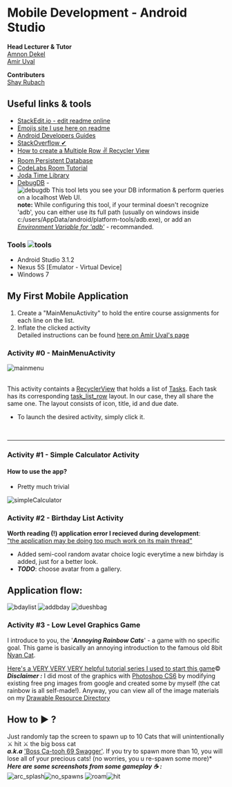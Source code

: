 

  
Mobile Development - Android Studio
==

**Head Lecturer & Tutor** </br>
[Amnon Dekel](https://scholar.google.com/citations?user=5lTmLKsAAAAJ&hl=en)</br>
[Amir Uval](https://github.com/auval)

**Contributers** </br>
[Shay Rubach](https://github.com/ShayRubach)</br>


## Useful links & tools
- [StackEdit.io - edit readme online](https://stackedit.io/app#)
- [Emojis site I use here on readme](https://getemoji.com/)
- [Android Developers Guides](https://developer.android.com)
- [StackOverflow ✔](https://stackoverflow.com)
- [How to create a Multiple Row ✌️ Recycler View  ](http://www.coderconsole.com/2015/10/android-multiple-row-layout-using.html)
- [Room Persistent Database]()
- [CodeLabs Room Tutorial](https://codelabs.developers.google.com/codelabs/android-persistence/#0)
- [Joda Time Library](http://www.joda.org/joda-time/)
- [DebugDB](https://github.com/amitshekhariitbhu/Android-Debug-Database) - <br>![debugdb](https://user-images.githubusercontent.com/21342315/39724491-35e01d1a-5249-11e8-92f2-2fa571ad088e.png)
This tool lets you see your DB information & perform queries on a localhost Web UI. <br>**note:** While configuring this tool, if your terminal doesn't recognize 'adb', you can either use its full path (usually on windows inside c:/users/AppData/android/platform-tools/adb.exe), or add an [_Environment Variable for 'adb'_](https://lifehacker.com/the-easiest-way-to-install-androids-adb-and-fastboot-to-1586992378) - recommanded.

### Tools ![tools](https://user-images.githubusercontent.com/21342315/39400544-98a9ba32-4b32-11e8-8e17-10e5a6d16df8.png)
  
- Android Studio 3.1.2
- Nexus 5S [Emulator - Virtual Device]
- Windows 7

## My First Mobile Application

1. Create a "MainMenuActivity" to hold the entire course assignments for each line on the list.
2. Inflate the clicked activity <br>
Detailed instructions can be found [here on Amir Uval's page](https://github.com/auval/AndroidWorkshop)

### Activity #0 - MainMenuActivity

![mainmenu](https://user-images.githubusercontent.com/21342315/40260725-7e71c70c-5afc-11e8-9008-f48e91613544.png)
 
<br/>This activity containts a [RecyclerView](https://developer.android.com/guide/topics/ui/layout/recyclerview) that holds a list of [Tasks](https://github.com/ShayRubach/MobileDevelopment/blob/master/app/src/main/java/com/pwnz/www/mobileapplicaiton/model/Task.java). Each task has its corresponding [task_list_row](https://github.com/ShayRubach/MobileDevelopment/blob/master/app/src/main/res/layout/task_list_row.xml) layout. In our case, they all share the same one. The layout consists of icon, title, id and due date.
- To launch the desired activity, simply click it.
<br/>

---

### Activity #1 - Simple Calculator Activity

#### How to use the app? <br/>
- Pretty much trivial


![simpleCalculator](https://user-images.githubusercontent.com/21342315/39399139-d02e471c-4b18-11e8-832e-2163dd254dc3.png)


### Activity #2 - Birthday List Activity
**Worth reading (!) application error I recieved during development**:<br>  ["the application may be doing too much work on its main thread"](https://stackoverflow.com/questions/14678593/the-application-may-be-doing-too-much-work-on-its-main-thread) 


- Added semi-cool random avatar choice logic everytime a new birhday is added, just for a better look.
- _**TODO**_: choose avatar from a gallery. <br>

Application flow:
---
![bdaylist](https://user-images.githubusercontent.com/21342315/39721545-30e8220c-5240-11e8-94ff-cd2de356f2bc.png) ![addbday](https://user-images.githubusercontent.com/21342315/39721504-0ee39f38-5240-11e8-8219-d7100860acfd.png) ![dueshbag](https://user-images.githubusercontent.com/21342315/39721614-6171d9d6-5240-11e8-9c6c-b338fc5faa0c.png)

### Activity #3 - Low Level Graphics Game
I introduce to you, the '***Annoying Rainbow Cats***' - a game with no specific goal.
This game is basically an annoying introduction to the famous old 8bit [Nyan Cat](http://www.nyan.cat/).<br>

[Here's a VERY VERY VERY helpful tutorial series I used to start this game](https://www.youtube.com/watch?v=b42d3fNv2As)©<br>
***Disclaimer :***
I did most of the graphics with [Photoshop CS6](https://adobe-photoshop-cs6-update.en.softonic.com/) by modifying existing free png images from google and created some by myself (the cat rainbow is all self-made!). Anyway, you can view all of the image materials on my [Drawable Resource Directory](https://developer.android.com/guide/topics/resources/drawable-resource)  
## How to ▶️ ?
Just randomly tap the screen to spawn up to 10 Cats that will unintentionally ⚔️ hit ⚔️ the big boss cat<br> ***a.k.a*** ['Boss Ca-tooh 69 Swagger'](https://www.google.co.il/search?biw=1920&bih=910&tbm=isch&sa=1&ei=GlL_Wum8J4aRkwWaiJOAAw&q=cat+boss&oq=cat+boss&gs_l=img.3..0l6j0i30k1j0i5i30k1l3.2337.3590.0.3822.8.8.0.0.0.0.128.810.5j3.8.0....0...1c.1.64.img..0.8.809...0i67k1.0.Nwf_Zs-xXLg#imgrc=fVIP7aaEHlDLaM:).
If you try to spawn more than 10, you will lose all of your precious cats! (no worries, you u re-spawn some more)*<br>***Here are some screenshots from some gameplay ☕️ :*** <br>
![arc_splash](https://user-images.githubusercontent.com/21342315/40210289-67202142-5a44-11e8-841c-ebed8b0cdc65.png)![no_spawns](https://user-images.githubusercontent.com/21342315/40260016-dd6c2c38-5af8-11e8-9952-5f6229252bfe.png)
![roam](https://user-images.githubusercontent.com/21342315/40260038-f4a20d50-5af8-11e8-991e-6cd6518440c0.png)![hit](https://user-images.githubusercontent.com/21342315/40259994-c6fba988-5af8-11e8-9649-9e728dc67c46.png)

